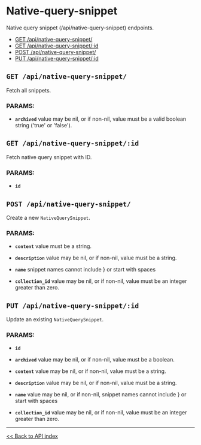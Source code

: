# Native-query-snippet

Native query snippet (/api/native-query-snippet) endpoints.

  - [GET /api/native-query-snippet/](#get-apinative-query-snippet)
  - [GET /api/native-query-snippet/:id](#get-apinative-query-snippetid)
  - [POST /api/native-query-snippet/](#post-apinative-query-snippet)
  - [PUT /api/native-query-snippet/:id](#put-apinative-query-snippetid)

## `GET /api/native-query-snippet/`

Fetch all snippets.

### PARAMS:

*  **`archived`** value may be nil, or if non-nil, value must be a valid boolean string ('true' or 'false').

## `GET /api/native-query-snippet/:id`

Fetch native query snippet with ID.

### PARAMS:

*  **`id`**

## `POST /api/native-query-snippet/`

Create a new `NativeQuerySnippet`.

### PARAMS:

*  **`content`** value must be a string.

*  **`description`** value may be nil, or if non-nil, value must be a string.

*  **`name`** snippet names cannot include } or start with spaces

*  **`collection_id`** value may be nil, or if non-nil, value must be an integer greater than zero.

## `PUT /api/native-query-snippet/:id`

Update an existing `NativeQuerySnippet`.

### PARAMS:

*  **`id`** 

*  **`archived`** value may be nil, or if non-nil, value must be a boolean.

*  **`content`** value may be nil, or if non-nil, value must be a string.

*  **`description`** value may be nil, or if non-nil, value must be a string.

*  **`name`** value may be nil, or if non-nil, snippet names cannot include } or start with spaces

*  **`collection_id`** value may be nil, or if non-nil, value must be an integer greater than zero.

---

[<< Back to API index](../api-documentation.md)